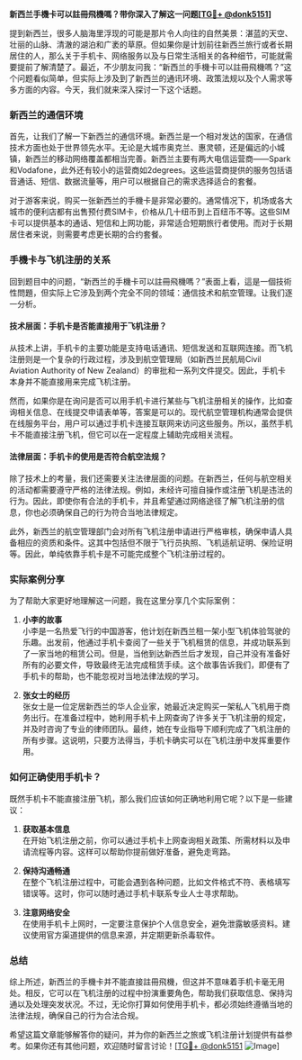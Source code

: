**新西兰手機卡可以註冊飛機嗎？带你深入了解这一问题[[TG💪+ @donk5151](https://t.me/s/donk5151)]**

提到新西兰，很多人脑海里浮现的可能是那片令人向往的自然美景：湛蓝的天空、壮丽的山脉、清澈的湖泊和广袤的草原。但如果你是计划前往新西兰旅行或者长期居住的人，那么关于手机卡、网络服务以及与日常生活相关的各种细节，可能就需要提前了解清楚了。最近，不少朋友问我：“新西兰的手機卡可以註冊飛機嗎？”这个问题看似简单，但实际上涉及到了新西兰的通讯环境、政策法规以及个人需求等多方面的内容。今天，我们就来深入探讨一下这个话题。

### 新西兰的通信环境

首先，让我们了解一下新西兰的通信环境。新西兰是一个相对发达的国家，在通信技术方面也处于世界领先水平。无论是大城市奥克兰、惠灵顿，还是偏远的小城镇，新西兰的移动网络覆盖都相当完善。新西兰主要有两大电信运营商——Spark和Vodafone，此外还有较小的运营商如2degrees。这些运营商提供的服务包括语音通话、短信、数据流量等，用户可以根据自己的需求选择适合的套餐。

对于游客来说，购买一张新西兰的手機卡是非常必要的。通常情况下，机场或各大城市的便利店都有出售预付费SIM卡，价格从几十纽币到上百纽币不等。这些SIM卡可以提供基本的通话、短信和上网功能，非常适合短期旅行者使用。而对于长期居住者来说，则需要考虑更长期的合约套餐。

### 手機卡与飞机注册的关系

回到题目中的问题，“新西兰的手機卡可以註冊飛機嗎？”表面上看，這是一個技術性問題，但实际上它涉及到两个完全不同的领域：通信技术和航空管理。让我们逐一分析。

#### 技术层面：手机卡是否能直接用于飞机注册？

从技术上讲，手机卡的主要功能是支持电话通讯、短信发送和互联网连接。而飞机注册则是一个复杂的行政过程，涉及到航空管理局（如新西兰民航局Civil Aviation Authority of New Zealand）的审批和一系列文件提交。因此，手机卡本身并不能直接用来完成飞机注册。

然而，如果你是在询问是否可以用手机卡进行某些与飞机注册相关的操作，比如查询相关信息、在线提交申请表单等，答案是可以的。现代航空管理机构通常会提供在线服务平台，用户可以通过手机卡连接互联网来访问这些服务。所以，虽然手机卡不能直接注册飞机，但它可以在一定程度上辅助完成相关流程。

#### 法律层面：手机卡的使用是否符合航空法规？

除了技术上的考量，我们还需要关注法律层面的问题。在新西兰，任何与航空相关的活动都需要遵守严格的法律法规。例如，未经许可擅自操作或注册飞机是违法的行为。因此，即使你有合法的手机卡，并且希望通过网络途径了解飞机注册的信息，你也必须确保自己的行为符合当地法律规定。

此外，新西兰的航空管理部门会对所有飞机注册申请进行严格审核，确保申请人具备相应的资质和条件。这其中包括但不限于飞行员执照、飞机适航证明、保险证明等。因此，单纯依靠手机卡是不可能完成整个飞机注册过程的。

### 实际案例分享

为了帮助大家更好地理解这一问题，我在这里分享几个实际案例：

1. **小李的故事**  
   小李是一名热爱飞行的中国游客，他计划在新西兰租一架小型飞机体验驾驶的乐趣。出发前，他通过手机卡查阅了一些关于飞机租赁的信息，并成功联系到了一家当地的租赁公司。但是，当他到达新西兰后才发现，自己并没有准备好所有的必要文件，导致最终无法完成租赁手续。这个故事告诉我们，即便有了手机卡的帮助，也不能忽视对当地法律法规的学习。

2. **张女士的经历**  
   张女士是一位定居新西兰的华人企业家，她最近决定购买一架私人飞机用于商务出行。在准备过程中，她利用手机卡上网查询了许多关于飞机注册的规定，并及时咨询了专业的律师团队。最终，她在专业指导下顺利完成了飞机注册的所有步骤。这说明，只要方法得当，手机卡确实可以在飞机注册中发挥重要作用。

### 如何正确使用手机卡？

既然手机卡不能直接注册飞机，那么我们应该如何正确地利用它呢？以下是一些建议：

1. **获取基本信息**  
   在开始飞机注册之前，你可以通过手机卡上网查询相关政策、所需材料以及申请流程等内容。这样可以帮助你提前做好准备，避免走弯路。

2. **保持沟通畅通**  
   在整个飞机注册过程中，可能会遇到各种问题，比如文件格式不符、表格填写错误等。这时，你可以随时通过手机卡联系专业人士寻求帮助。

3. **注意网络安全**  
   在使用手机卡上网时，一定要注意保护个人信息安全，避免泄露敏感资料。建议使用官方渠道提供的信息来源，并定期更新杀毒软件。

### 总结

综上所述，新西兰的手機卡并不能直接註冊飛機，但这并不意味着手机卡毫无用处。相反，它可以在飞机注册的过程中扮演重要角色，帮助我们获取信息、保持沟通以及处理突发状况。不过，无论你打算如何使用手机卡，都必须始终遵循当地的法律法规，确保自己的行为合法合规。

希望这篇文章能够解答你的疑问，并为你的新西兰之旅或飞机注册计划提供有益参考。如果你还有其他问题，欢迎随时留言讨论！[[TG💪+ @donk5151](https://t.me/s/donk5151) ![Image](https://i.postimg.cc/rwNCRYN7/Snipaste-2025-04-30-17-27-05.png)]